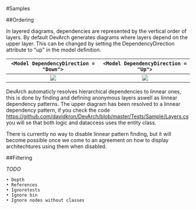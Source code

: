 #Samples

##Ordering

In layered diagrams, dependencies are represented by the vertical order of layers.
By default DevArch generates diagrams where layers depend on the upper layer. This can be changed by setting the DependencyDirection attribute to "up" in the model definition.

```<Model DependencyDirection = "Down">``` |```<Model DependencyDirection = "Up">```
:---------------:|:----------------------:
![](Layers.png)  |  ![](LayersReverse.png)

DevArch automaticly resolves hierarchical dependencies to linnear ones, this is done by finding and defining anonymous layers aswell as linnear dependency patterns. The upper diagram has been resolved to a linnear dependency pattern, if you check the code https://github.com/davidkron/DevArch/blob/master/Tests/Sample/Layers.cs you will se that both logic and dataccess uses the entity class.

There is currently no way to disable linnear pattern finding, but it will become possible once we come to an agreement on how to display architechtures using them when disabled.

##Filtering

*TODO*

	• Depth
	• References
	• Ignoretests
	• Ignore bin
	• Ignore nodes without classes
